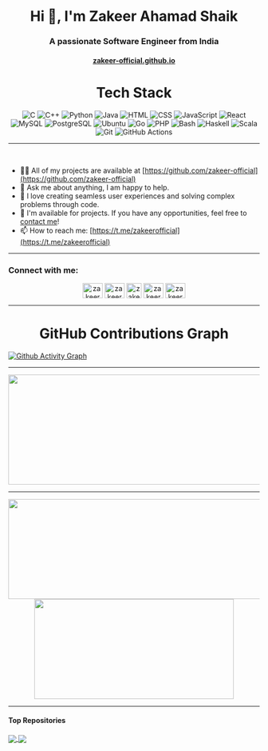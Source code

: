 <h1 align="center">Hi 👋, I'm Zakeer Ahamad Shaik</h1>

<h3 align="center">A passionate Software Engineer from India</h3>

<h4 align="center"><a href="https://zakeer-official.github.io/">zakeer-official.github.io</a></h4>



<h1 align="center"> Tech Stack </h1>
<div align="center">
<img src="https://skillicons.dev/icons?i=c" title="C"/>
<img src="https://skillicons.dev/icons?i=cpp" title="C++"/>
<img src="https://skillicons.dev/icons?i=python" title="Python"/>
<img src="https://skillicons.dev/icons?i=java" title="Java"/>
<img src="https://skillicons.dev/icons?i=html" title="HTML"/>
<img src="https://skillicons.dev/icons?i=css" title="CSS"/>
<img src="https://skillicons.dev/icons?i=js" title="JavaScript"/>
<img src="https://skillicons.dev/icons?i=react" title="React"/>
<img src="https://skillicons.dev/icons?i=mysql" title="MySQL"/>
<img src="https://skillicons.dev/icons?i=postgres" title="PostgreSQL"/>
<img src="https://skillicons.dev/icons?i=ubuntu" title="Ubuntu"/>
<img src="https://skillicons.dev/icons?i=go" title="Go"/>
<img src="https://skillicons.dev/icons?i=php" title="PHP"/>
<img src="https://skillicons.dev/icons?i=bash" title="Bash"/>
<img src="https://skillicons.dev/icons?i=haskell" title="Haskell"/>
<img src="https://skillicons.dev/icons?i=scala" title="Scala"/>
<img src="https://skillicons.dev/icons?i=git" title="Git"/>
<img src="https://skillicons.dev/icons?i=githubactions" title="GitHub Actions"/>
</div>

---

<br>

- 👨‍💻 All of my projects are available at [https://github.com/zakeer-official](https://github.com/zakeer-official)
- 💬 Ask me about anything, I am happy to help.
- 🚀 I love creating seamless user experiences and solving complex problems through code.
- 💼 I'm available for projects. If you have any opportunities, feel free to [contact me](https://www.linkedin.com/in/zakeer7/)!
- 📫 How to reach me: [https://t.me/zakeerofficial](https://t.me/zakeerofficial)

---

<h3 align="left">Connect with me:</h3>
<div align="center">
<a href="https://linkedin.com/in/zakeer7" target="blank"><img align="center" src="https://raw.githubusercontent.com/rahuldkjain/github-profile-readme-generator/master/src/images/icons/Social/linked-in-alt.svg" alt="zakeerahamad" height="30" width="40" /></a>
<a href="https://instagram.com/" target="blank"><img align="center" src="https://raw.githubusercontent.com/rahuldkjain/github-profile-readme-generator/master/src/images/icons/Social/instagram.svg" alt="zakeerahamad" height="30" width="40" /></a>
<a href="https://t.me/zakeerofficial" target="blank"><img align="center" src="https://user-images.githubusercontent.com/61316762/191683290-5bbfd5a8-4d59-40ac-b91e-350643ef9ed2.png" alt="zakeerahamad" height="30" width="30" /></a>
<a href="https://medium.com/@zzakeer22" target="blank"><img align="center" src="https://raw.githubusercontent.com/rahuldkjain/github-profile-readme-generator/master/src/images/icons/Social/medium.svg" alt="zakeerahamad" height="30" width="40" /></a>
<a href="https://leetcode.com/u/zakeer_official/" target="blank"><img align="center" src="https://raw.githubusercontent.com/rahuldkjain/github-profile-readme-generator/master/src/images/icons/Social/leet-code.svg" alt="zakeerahamad" height="30" width="40" /></a>
</div>

---
<h1 align="center">  GitHub Contributions Graph </h1>

[![Github Activity Graph](https://github-readme-activity-graph.vercel.app/graph?username=zakeer-official&theme=github-dark)](https://github.com/zakeer-official)

---
<p align="center">
  <img width="800" height="220" src="https://streak-stats.demolab.com?user=zakeer-official&theme=highcontrast&hide_border=true&border_radius=5&card_width=800">
</p>


---




<p align="center">
  <img width="600" height="200" src="https://github-readme-stats.vercel.app/api?username=zakeer-official&show_icons=true&theme=vision-friendly-dark">
  <img width="400" height="200" src="https://github-readme-stats.vercel.app/api/top-langs/?username=zakeer-official&size_weight=0.0005&count_weight=0.3&layout=compact&theme=vision-friendly-dark">
</p>

---

#### Top Repositories


<a href="https://github.com/zakeer_official/github-readme-stats">
  <img align="center" src="https://github-readme-stats.vercel.app/api/pin/?username=zakeer-official&repo=github-readme-stats&theme=buefy" />
</a>
<a href="https://github.com/zakeer-official/zakeer-official.github.io">
  <img align="center" src="https://github-readme-stats.vercel.app/api/pin/?username=zakeer-official&repo=anuraghazra.github.io&theme=buefy" />
</a>


<div id="header" align="center">
  <img src="https://komarev.com/ghpvc/?username=zakeer-official&style=for-the-badge&color=orange" alt=""/>
</div>
